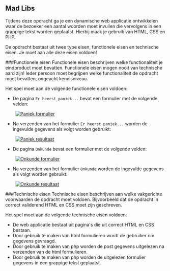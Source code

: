 ## Mad Libs
Tijdens deze opdracht ga je een dynamische web applicatie ontwikkelen waar de bezoeker een aantal woorden moet invullen die vervolgens in een grappige tekst worden geplaatst. Hierbij maak je gebruik van HTML, CSS en PHP.

De opdracht bestaat uit twee type eisen, functionele eisen en technische eisen. Je moet aan alle deze eisen voldoen!

###Functionele eisen
Functionele eisen beschrijven welke functionaliteit je eindproduct moet bevatten. Functionele eisen mogen nooit van technische aard zijn! Ieder persoon moet begrijpen welke functionaliteit de opdracht moet bevatten, ongeacht kennisniveau.

Het spel moet aan de volgende functionele eisen voldoen:
* De pagina `Er heerst paniek...` bevat een formulier met de volgende velden:

&nbsp;&nbsp;&nbsp;&nbsp;&nbsp;&nbsp;&nbsp;&nbsp;[![Paniek formulier](https://trello-attachments.s3.amazonaws.com/560a96f121ea128f7713cd0d/150x132/f33c9ca70bd09e2ca1f8f16cc3e5a603/upload_29_9_2015_at_16_05_41.png)](https://trello-attachments.s3.amazonaws.com/560a96f121ea128f7713cd0d/591x522/824e303638b946ead6cc2c37e617d5ac/upload_29_9_2015_at_16_05_41.png)
* Na verzenden van het formulier `Er heerst paniek...` worden de ingevulde gegevens als volgt worden gebruikt:

&nbsp;&nbsp;&nbsp;&nbsp;&nbsp;&nbsp;&nbsp;&nbsp;[![Paniek resultaat](https://trello-attachments.s3.amazonaws.com/560a970e3d8e628613825582/150x126/fddf1b37ba7a9a54871b8d4e89c2acc4/upload_29_9_2015_at_15_58_39.png)](https://trello-attachments.s3.amazonaws.com/560a970e3d8e628613825582/591x498/e0c813a9afa71818df2ba9b6de8168d4/upload_29_9_2015_at_15_58_39.png)
* De pagina `Onkunde` bevat een formulier met de volgende velden:

&nbsp;&nbsp;&nbsp;&nbsp;&nbsp;&nbsp;&nbsp;&nbsp;[![Onkunde formulier](https://trello-attachments.s3.amazonaws.com/560a99563ed1beef865effa7/150x132/74bc8636908c511df7d095dd22d41e45/upload_29_9_2015_at_16_06_11.png)](https://trello-attachments.s3.amazonaws.com/560a99563ed1beef865effa7/591x522/83e2ce3ecd971b0299eb85af6e1161ad/upload_29_9_2015_at_16_06_11.png)
* Na verzenden van het formulier `Onkunde` worden de ingevulde gegevens als volgt worden gebruikt:

&nbsp;&nbsp;&nbsp;&nbsp;&nbsp;&nbsp;&nbsp;&nbsp;[![Onkunde resultaat](https://trello-attachments.s3.amazonaws.com/560a997c66c4f5a70acd7df5/150x88/562d9e80d5c2576878a6c5351cb6e9ec/upload_29_9_2015_at_16_04_31.png)](https://trello-attachments.s3.amazonaws.com/560a997c66c4f5a70acd7df5/591x346/04e7f51bc22b2fa351ee2cc2806438ef/upload_29_9_2015_at_16_04_31.png)

###Technische eisen
Technische eisen beschrijven aan welke vakgerichte voorwaarden de opdracht moet voldoen. Bijvoorbeeld dat de opdracht in correct validerend HTML en CSS moet zijn geschreven. 

Het spel moet aan de volgende technische eisen voldoen:
* De web applicatie bestaat uit pagina's die uit correct HTML en CSS bestaan.
* Door gebruik te maken van html formulieren wordt de gebruiker om gegevens gevraagd.
* Door gebruik te maken van php worden de post gegevens uitgelezen na verzenden van de html formulieren.
* Door gebruik te maken van php worden de uitgelezen formulier gegevens in een grappige tekst geplaatst.
